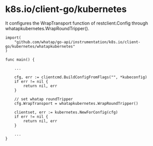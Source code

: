 # k8s.io/client-go/kubernetes

It configures the WrapTransport function of restclient.Config through whatapkubernetes.WrapRoundTripper().

```
import(
	"github.com/whatap/go-api/instrumentation/k8s.io/client-go/kubernetes/whatapkubernetes"
)

func main() {
	
	... 
	
	cfg, err := clientcmd.BuildConfigFromFlags("", *kubeconfig)
	if err != nil {
		return nil, err
	}
	
	// set whatap roundTripper
	cfg.WrapTransport = whatapkubernetes.WrapRoundTripper()

	clientset, err := kubernetes.NewForConfig(cfg)
	if err != nil {
		return nil, err
	}

	...	
}
```
